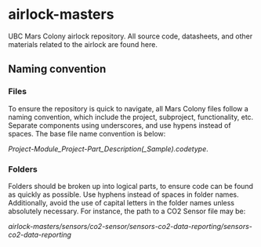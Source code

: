 # airlock-masters
UBC Mars Colony airlock repository. All source code, datasheets, and other materials related to the airlock are found here.

## Naming convention

### Files
To ensure the repository is quick to navigate, all Mars Colony files follow a naming convention, which include the project, subproject, functionality, etc. Separate components using underscores, and use hypens instead of spaces. The base file name convention is below:

*Project-Module_Project-Part_Description(_Sample).codetype*.

### Folders
Folders should be broken up into logical parts, to ensure code can be found as quickly as possible. Use hyphens instead of spaces in folder names. Additionally, avoid the use of capital letters in the folder names unless absolutely necessary. For instance, the path to a CO2 Sensor file may be:

*airlock-masters/sensors/co2-sensor/sensors-co2-data-reporting/sensors-co2-data-reporting*
